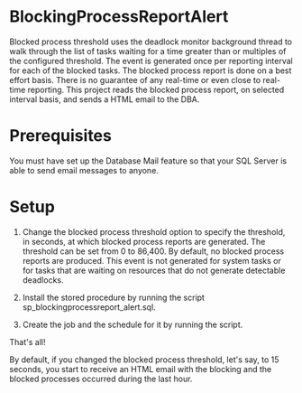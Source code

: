 # BlockingProcessReportAlert

Blocked process threshold uses the deadlock monitor background thread to walk through the list of tasks waiting for a time greater than or multiples of the configured threshold. The event is generated once per reporting interval for each of the blocked tasks.
The blocked process report is done on a best effort basis. There is no guarantee of any real-time or even close to real-time reporting.
This project reads the blocked process report, on selected interval basis, and sends a HTML email to the DBA.

# Prerequisites

You must have set up the Database Mail feature so that your SQL Server is able to send email messages to anyone.

# Setup

1) Change the blocked process threshold option to specify the threshold, in seconds, at which blocked process reports are generated. The threshold can be set from 0 to 86,400. By default, no blocked process reports are produced. This event is not generated for system tasks or for tasks that are waiting on resources that do not generate detectable deadlocks.

2) Install the stored procedure by running the script sp_blockingprocessreport_alert.sql.

3) Create the job and the schedule for it by running the script.

That's all! 

By default, if you changed the blocked process threshold, let's say, to 15 seconds, you start to receive an HTML email with the blocking and the blocked processes occurred during the last hour. 
